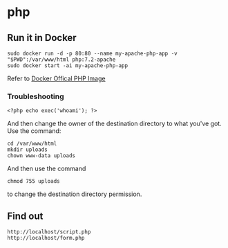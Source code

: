 # php

## Run it in Docker

```
sudo docker run -d -p 80:80 --name my-apache-php-app -v "$PWD":/var/www/html php:7.2-apache
sudo docker start -ai my-apache-php-app
```

Refer to [Docker Offical PHP Image](https://hub.docker.com/_/php)

### Troubleshooting

```
<?php echo exec('whoami'); ?>
```

And then change the owner of the destination directory to what you've got. Use the command:

```
cd /var/www/html
mkdir uploads
chown www-data uploads
```

And then use the command

```
chmod 755 uploads
```

to change the destination directory permission.


## Find out

```
http://localhost/script.php
http://localhost/form.php
```
